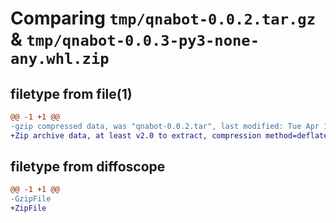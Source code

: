 # Comparing `tmp/qnabot-0.0.2.tar.gz` & `tmp/qnabot-0.0.3-py3-none-any.whl.zip`

## filetype from file(1)

```diff
@@ -1 +1 @@
-gzip compressed data, was "qnabot-0.0.2.tar", last modified: Tue Apr 11 20:04:50 2023, max compression
+Zip archive data, at least v2.0 to extract, compression method=deflate
```

## filetype from diffoscope

```diff
@@ -1 +1 @@
-GzipFile
+ZipFile
```

